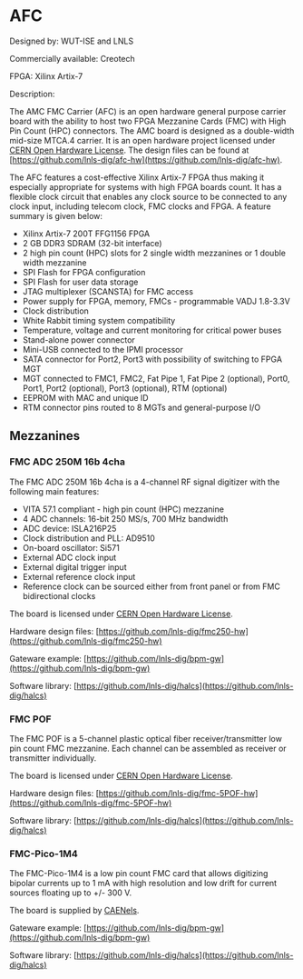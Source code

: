 # AFC

Designed by: WUT-ISE and LNLS

Commercially available: Creotech

FPGA: Xilinx Artix-7

Description:

The AMC FMC Carrier (AFC) is an open hardware general purpose carrier board with the ability to host two FPGA Mezzanine Cards (FMC) with High Pin Count (HPC) connectors. The AMC board is designed as a double-width mid-size MTCA.4 carrier. It is an open hardware project licensed under [CERN Open Hardware License](https://www.ohwr.org/projects/cernohl/wiki). The design files can be found at [https://github.com/lnls-dig/afc-hw](https://github.com/lnls-dig/afc-hw).

The AFC features a cost-effective Xilinx Artix-7 FPGA thus making it especially appropriate for systems with high FPGA boards count. It has a flexible clock circuit that enables any clock source to be connected to any clock input, including telecom clock, FMC clocks and FPGA. A feature summary is given below:

* Xilinx Artix-7 200T FFG1156 FPGA
* 2 GB DDR3 SDRAM (32-bit interface)
* 2 high pin count (HPC) slots for 2 single width mezzanines or 1 double width mezzanine
* SPI Flash for FPGA configuration
* SPI Flash for user data storage
* JTAG multiplexer (SCANSTA) for FMC access
* Power supply for FPGA, memory, FMCs - programmable VADJ 1.8-3.3V
* Clock distribution
* White Rabbit timing system compatibility
* Temperature, voltage and current monitoring for critical power buses
* Stand-alone power connector
* Mini-USB connected to the IPMI processor
* SATA connector for Port2, Port3 with possibility of switching to FPGA MGT
* MGT connected to FMC1, FMC2, Fat Pipe 1, Fat Pipe 2 (optional), Port0, Port1, Port2 (optional), Port3 (optional), RTM (optional)
* EEPROM with MAC and unique ID
* RTM connector pins routed to 8 MGTs and general-purpose I/O

## Mezzanines

### FMC ADC 250M 16b 4cha

The FMC ADC 250M 16b 4cha is a 4-channel RF signal digitizer with the following main features:

* VITA 57.1 compliant - high pin count (HPC) mezzanine
* 4 ADC channels: 16-bit 250 MS/s, 700 MHz bandwidth
* ADC device: ISLA216P25
* Clock distribution and PLL: AD9510
* On-board oscillator: Si571
* External ADC clock input
* External digital trigger input
* External reference clock input
* Reference clock can be sourced either from front panel or from FMC bidirectional clocks

The board is licensed under [CERN Open Hardware License](https://www.ohwr.org/projects/cernohl/wiki).

Hardware design files:
[https://github.com/lnls-dig/fmc250-hw](https://github.com/lnls-dig/fmc250-hw)

Gateware example:
[https://github.com/lnls-dig/bpm-gw](https://github.com/lnls-dig/bpm-gw)

Software library:
[https://github.com/lnls-dig/halcs](https://github.com/lnls-dig/halcs)


### FMC POF

The FMC POF is a 5-channel plastic optical fiber receiver/transmitter low pin count FMC mezzanine. Each channel can be assembled as receiver or transmitter individually.

The board is licensed under [CERN Open Hardware License](https://www.ohwr.org/projects/cernohl/wiki).

Hardware design files:
[https://github.com/lnls-dig/fmc-5POF-hw](https://github.com/lnls-dig/fmc-5POF-hw)

Software library:
[https://github.com/lnls-dig/halcs](https://github.com/lnls-dig/halcs)


### FMC-Pico-1M4

The FMC-Pico-1M4 is a low pin count FMC card that allows digitizing bipolar currents up to 1 mA with high resolution and low drift for current sources floating up to +/- 300 V.

The board is supplied by [CAENels](http://www.caenels.com/products/fmc-pico-1m4/).

Gateware example:
[https://github.com/lnls-dig/bpm-gw](https://github.com/lnls-dig/bpm-gw)

Software library:
[https://github.com/lnls-dig/halcs](https://github.com/lnls-dig/halcs)
